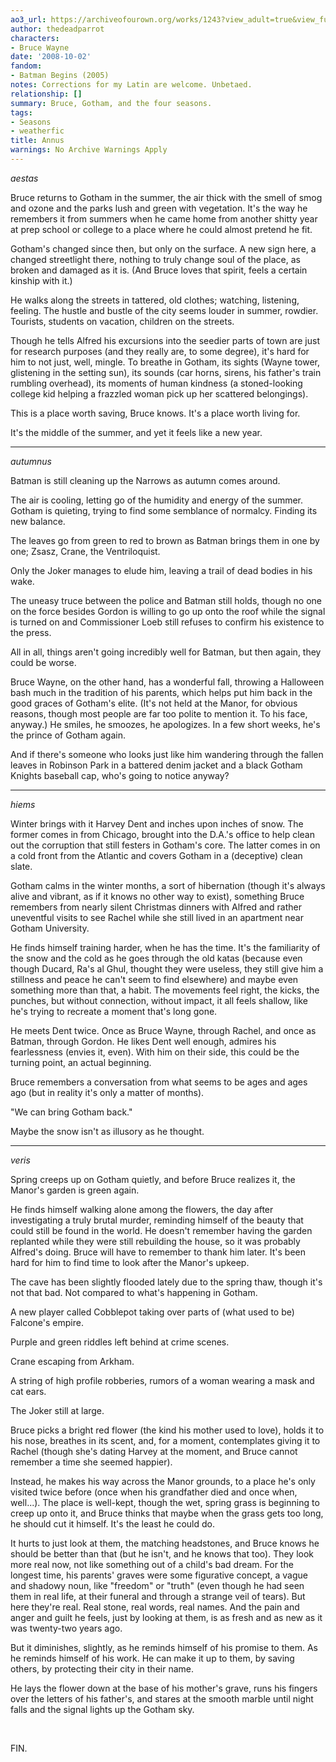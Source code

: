 ```yaml
---
ao3_url: https://archiveofourown.org/works/1243?view_adult=true&view_full_work=true
author: thedeadparrot
characters:
- Bruce Wayne
date: '2008-10-02'
fandom:
- Batman Begins (2005)
notes: Corrections for my Latin are welcome. Unbetaed.
relationship: []
summary: Bruce, Gotham, and the four seasons.
tags:
- Seasons
- weatherfic
title: Annus
warnings: No Archive Warnings Apply
---
```


*aestas*


Bruce returns to Gotham in the summer, the air thick with the smell of smog and ozone and the parks lush and green with vegetation. It's the way he remembers it from summers when he came home from another shitty year at prep school or college to a place where he could almost pretend he fit.

Gotham's changed since then, but only on the surface. A new sign here, a changed streetlight there, nothing to truly change soul of the place, as broken and damaged as it is. (And Bruce loves that spirit, feels a certain kinship with it.)

He walks along the streets in tattered, old clothes; watching, listening, feeling. The hustle and bustle of the city seems louder in summer, rowdier. Tourists, students on vacation, children on the streets.

Though he tells Alfred his excursions into the seedier parts of town are just for research purposes (and they really are, to some degree), it's hard for him to not just, well, mingle. To breathe in Gotham, its sights (Wayne tower, glistening in the setting sun), its sounds (car horns, sirens, his father's train rumbling overhead), its moments of human kindness (a stoned-looking college kid helping a frazzled woman pick up her scattered belongings).

This is a place worth saving, Bruce knows. It's a place worth living for.

It's the middle of the summer, and yet it feels like a new year.



---


*autumnus*


Batman is still cleaning up the Narrows as autumn comes around.

The air is cooling, letting go of the humidity and energy of the summer. Gotham is quieting, trying to find some semblance of normalcy. Finding its new balance.

The leaves go from green to red to brown as Batman brings them in one by one; Zsasz, Crane, the Ventriloquist.

Only the Joker manages to elude him, leaving a trail of dead bodies in his wake.

The uneasy truce between the police and Batman still holds, though no one on the force besides Gordon is willing to go up onto the roof while the signal is turned on and Commissioner Loeb still refuses to confirm his existence to the press.

All in all, things aren't going incredibly well for Batman, but then again, they could be worse.

Bruce Wayne, on the other hand, has a wonderful fall, throwing a Halloween bash much in the tradition of his parents, which helps put him back in the good graces of Gotham's elite. (It's not held at the Manor, for obvious reasons, though most people are far too polite to mention it. To his face, anyway.) He smiles, he smoozes, he apologizes. In a few short weeks, he's the prince of Gotham again.

And if there's someone who looks just like him wandering through the fallen leaves in Robinson Park in a battered denim jacket and a black Gotham Knights baseball cap, who's going to notice anyway?



---


*hiems*


Winter brings with it Harvey Dent and inches upon inches of snow. The former comes in from Chicago, brought into the D.A.'s office to help clean out the corruption that still festers in Gotham's core. The latter comes in on a cold front from the Atlantic and covers Gotham in a (deceptive) clean slate.

Gotham calms in the winter months, a sort of hibernation (though it's always alive and vibrant, as if it knows no other way to exist), something Bruce remembers from nearly silent Christmas dinners with Alfred and rather uneventful visits to see Rachel while she still lived in an apartment near Gotham University.

He finds himself training harder, when he has the time. It's the familiarity of the snow and the cold as he goes through the old katas (because even though Ducard, Ra's al Ghul, thought they were useless, they still give him a stillness and peace he can't seem to find elsewhere) and maybe even something more than that, a habit. The movements feel right, the kicks, the punches, but without connection, without impact, it all feels shallow, like he's trying to recreate a moment that's long gone.

He meets Dent twice. Once as Bruce Wayne, through Rachel, and once as Batman, through Gordon. He likes Dent well enough, admires his fearlessness (envies it, even). With him on their side, this could be the turning point, an actual beginning.

Bruce remembers a conversation from what seems to be ages and ages ago (but in reality it's only a matter of months).

"We can bring Gotham back."

Maybe the snow isn't as illusory as he thought.



---


*veris*


Spring creeps up on Gotham quietly, and before Bruce realizes it, the Manor's garden is green again.

He finds himself walking alone among the flowers, the day after investigating a truly brutal murder, reminding himself of the beauty that could still be found in the world. He doesn't remember having the garden replanted while they were still rebuilding the house, so it was probably Alfred's doing. Bruce will have to remember to thank him later. It's been hard for him to find time to look after the Manor's upkeep.

The cave has been slightly flooded lately due to the spring thaw, though it's not that bad. Not compared to what's happening in Gotham.

A new player called Cobblepot taking over parts of (what used to be) Falcone's empire.

Purple and green riddles left behind at crime scenes.

Crane escaping from Arkham.

A string of high profile robberies, rumors of a woman wearing a mask and cat ears.

The Joker still at large.

Bruce picks a bright red flower (the kind his mother used to love), holds it to his nose, breathes in its scent, and, for a moment, contemplates giving it to Rachel (though she's dating Harvey at the moment, and Bruce cannot remember a time she seemed happier).

Instead, he makes his way across the Manor grounds, to a place he's only visited twice before (once when his grandfather died and once when, well...). The place is well-kept, though the wet, spring grass is beginning to creep up onto it, and Bruce thinks that maybe when the grass gets too long, he should cut it himself. It's the least he could do.

It hurts to just look at them, the matching headstones, and Bruce knows he should be better than that (but he isn't, and he knows that too). They look more real now, not like something out of a child's bad dream. For the longest time, his parents' graves were some figurative concept, a vague and shadowy noun, like "freedom" or "truth" (even though he had seen them in real life, at their funeral and through a strange veil of tears). But here they're real. Real stone, real words, real names. And the pain and anger and guilt he feels, just by looking at them, is as fresh and as new as it was twenty-two years ago.

But it diminishes, slightly, as he reminds himself of his promise to them. As he reminds himself of his work. He can make it up to them, by saving others, by protecting their city in their name.

He lays the flower down at the base of his mother's grave, runs his fingers over the letters of his father's, and stares at the smooth marble until night falls and the signal lights up the Gotham sky.

 

FIN.